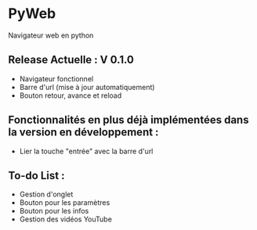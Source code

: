 # PyWeb
Navigateur web en python

## Release Actuelle : V 0.1.0
- Navigateur fonctionnel
- Barre d'url (mise à jour automatiquement)
- Bouton retour, avance et reload

## Fonctionnalités en plus déjà implémentées dans la version en développement :
- Lier la touche "entrée" avec la barre d'url

## To-do List :
- Gestion d'onglet
- Bouton pour les paramètres
- Bouton pour les infos
- Gestion des vidéos YouTube